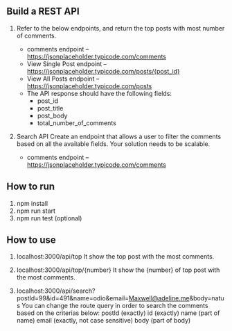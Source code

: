 ## Build a REST API


1. Refer to the below endpoints, and return the top posts with most number of comments. 
	- comments endpoint – https://jsonplaceholder.typicode.com/comments
	-  View Single Post endpoint – https://jsonplaceholder.typicode.com/posts/{post_id}
	-  View All Posts endpoint – https://jsonplaceholder.typicode.com/posts
	- The API response should have the following fields: 
		- post_id 
		- post_title
		- post_body 
		- total_number_of_comments


2. Search API 
Create an endpoint that allows a user to filter the comments based on all the available fields. Your solution needs to be scalable. 
	- comments endpoint – https://jsonplaceholder.typicode.com/comments

## How to run

1. npm install
2. npm run start
3. npm run test (optional)

## How to use

1. localhost:3000/api/top
It show the top post with the most comments.

2. localhost:3000/api/top/{number}
It show the {number} of top post with the most comments.

3. localhost:3000/api/search?postId=99&id=491&name=odio&email=Maxwell@adeline.me&body=natus
You can change the route query in order to search the comments based on the criterias below:
    postId (exactly)
    id (exactly)
    name (part of name)
    email (exactly, not case sensitive)
    body (part of body)